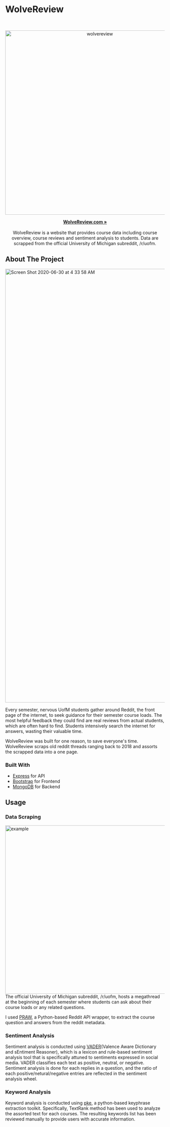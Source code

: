 # WolveReview



<!-- PROJECT LOGO -->
<br />
<p align="center">
  <img width="582" alt="wolvereview" src="https://user-images.githubusercontent.com/47559612/86100732-3aea3400-ba87-11ea-8f6f-fea63f964809.png">
  <p align="center">
    <a href="https://wolvereview.herokuapp.com"><strong>WolveReview.com »</strong></a>
        <br />
        <br />
    WolveReview is a website that provides course data including course overview, course reviews and sentiment analysis to students. Data are scrapped from the official University of Michigan subreddit, /r/uofm.
  </p>
</p>

## About The Project

<img width="1370" alt="Screen Shot 2020-06-30 at 4 33 58 AM" src="https://user-images.githubusercontent.com/47559612/86103653-09736780-ba8b-11ea-9b73-f15c4c0a4b07.png">

Every semester, nervous UofM students gather around Reddit, the front page of the internet, to seek guidance for their semester course loads. The most helpful feedback they could find are real reviews from actual students, which are often hard to find. Students intensively search the internet for answers, wasting their valuable time.

WolveReview was built for one reason, to save everyone's time. WolveReview scraps old reddit threads ranging back to 2018 and assorts the scrapped data into a one page.

### Built With

* [Express](https://expressjs.com/) for API
* [Bootstrap](https://getbootstrap.com) for Frontend
* [MongoDB](https://www.mongodb.com/) for Backend

## Usage
### Data Scraping
<img width="532" alt="example" src="https://user-images.githubusercontent.com/47559612/86107890-750c0380-ba90-11ea-9dfd-8a65b9cc4af4.png">
The official University of Michigan subreddit, /r/uofm, hosts a megathread at the beginning of each semester where students can ask about their course loads or any related questions. 

I used [PRAW](https://praw.readthedocs.io/en/latest/index.html), a Python-based Reddit API wrapper, to extract the course question and answers from the reddit metadata. 
### Sentiment Analysis
Sentiment analysis is conducted using [VADER](https://github.com/cjhutto/vaderSentiment)(Valence Aware Dictionary and sEntiment Reasoner), which is a lexicon and rule-based sentiment analysis tool that is specifically attuned to sentiments expressed in social media. VADER classifies each text as positive, neutral, or negative. Sentiment analysis is done for each replies in a question, and the ratio of each positive/netural/negative entries are reflected in the sentiment analysis wheel. 

### Keyword Analysis
Keyword analysis is conducted using [pke](https://github.com/boudinfl/pke), a python-based keyphrase extraction toolkit. Specifically, TextRank method has been used to analyze the assorted text for each courses. The resulting keywords list has been reviewed manually to provide users with accurate information.
